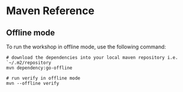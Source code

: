 # Maven Reference

## Offline mode

To run the workshop in offline mode, use the following command:

```shell
# download the dependencies into your local maven repository i.e. `~/.m2/repository
mvn dependency:go-offline
```

```shell
# run verify in offline mode
mvn --offline verify 
```

